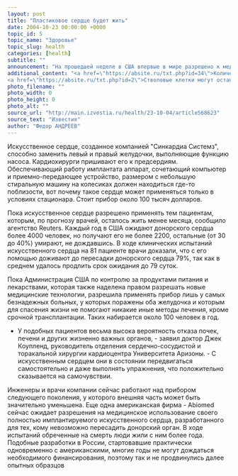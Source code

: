 ```yaml
---
layout: post
title: "Пластиковое сердце будет жить"
date: 2004-10-23 00:00:00 +0000
topic_id: 5
topic_name: "Здоровье"
topic_slug: health
categories: [health]
subtitle: ""
announcement: "На прошедшей неделе в США впервые в мире разрешено к медицинскому применению полностью имплантируемое искусственное сердце. Теперь его можно пересаживать как временную меру помощи тем больным, у которых отказывает сердце собственное, но которым пока невозможно пересадить донорское"
additional_content: "<a href=\"https://absite.ru/txt.php?id=34\">Количество генов человека сократилось вдвое</a>
<a href=\"https://absite.ru/txt.php?id=2\">Стволовые клетки могут остановить потерю зрения</a>"
photo_filename: ""
photo_width: 0
photo_height: 0
photo_alt: ""
source_url: "http://main.izvestia.ru/health/23-10-04/article568623"
source_text: "Известия"
author: "Федор АНДРЕЕВ"
---
```

Искусственное сердце, созданное компанией "Синкардиа Системз", способно заменить левый и правый желудочки, выполняющие функцию насоса. Кардиохирурги пришивают его к предсердиям. Обеспечивающий работу имплантата аппарат, сочетающий компьютер и приемно-передающее устройство, размером с небольшую стиральную машину на колесиках должен находиться где-то поблизости, вот почему такое сердце может применяться только в условиях стационара. Стоит прибор около 100 тысяч долларов.

Пока искусственное сердце разрешено применять тем пациентам, которым, по прогнозу врачей, осталось жить менее месяца, сообщило агентство Reuters. Каждый год в США ожидают донорского сердца более 4000 человек, но получают его не более 2200, остальные (от 30 до 40%) умирают, не дождавшись. В ходе клинических испытаний искусственного сердца на 81 пациенте врачи доказали, что с его помощью доживают до пересадки донорского сердца 79%, так как в среднем удалось продлить срок ожидания до 79 суток.

Пока Администрация США по контролю за продуктами питания и лекарствами, которая также наделена правом разрешать новые медицинские технологии, разрешила применять прибор лишь у самых безнадежных больных, у которых поражены оба желудочка и которым для спасения жизни не помогают никакие иные методы лечения, кроме срочной трансплантации. Таких набирается около 100 человек в год.

- У подобных пациентов весьма высока вероятность отказа почек, печени и других жизненно важных органов, - заявил доктор Джек Коупленд, руководитель отделения сердечно-сосудистой и торакальной хирургии кардиоцентра Университета Аризоны. - С искусственным сердцем они в состоянии передвигаться самостоятельно и даже выполнять упражнения, что положительно сказывается на самочувствии.

Инженеры и врачи компании сейчас работают над прибором следующего поколения, у которого внешняя часть может быть значительно уменьшена. Еще одна американская фирма - Abiomed сейчас ожидает разрешения на медицинское использование своего полностью имплантируемого искусственного сердца, разработанного для тех, кому невозможно пересадить донорский орган. В ходе испытаний обреченные на смерть люди жили с ним более года. Подобные разработки в России, стартовавшие практически одновременно с американскими, многие годы не могут дождаться необходимого финансирования, поэтому так и не продвинулись далее опытных образцов
